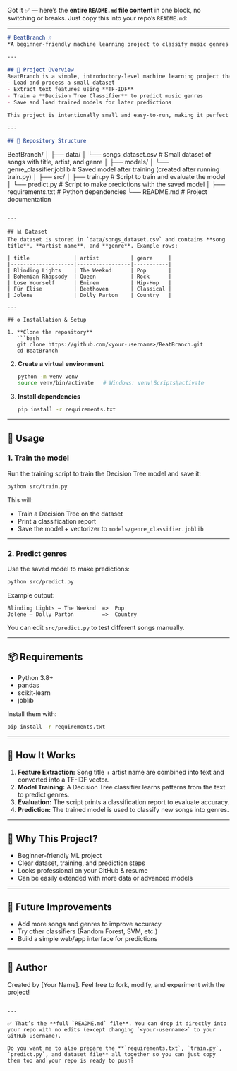 Got it ✅ — here’s the **entire `README.md` file content** in one block, no switching or breaks. Just copy this into your repo’s `README.md`:

---

```markdown
# BeatBranch 🎶  
*A beginner-friendly machine learning project to classify music genres using only song title and artist name.*  

---

## 📖 Project Overview
BeatBranch is a simple, introductory-level machine learning project that demonstrates how to:  
- Load and process a small dataset  
- Extract text features using **TF-IDF**  
- Train a **Decision Tree Classifier** to predict music genres  
- Save and load trained models for later predictions  

This project is intentionally small and easy-to-run, making it perfect for learners who are new to machine learning and want to build their first end-to-end ML pipeline.  

---

## 📂 Repository Structure
```

BeatBranch/
│
├── data/
│   └── songs\_dataset.csv      # Small dataset of songs with title, artist, and genre
│
├── models/
│   └── genre\_classifier.joblib  # Saved model after training (created after running train.py)
│
├── src/
│   ├── train.py               # Script to train and evaluate the model
│   └── predict.py             # Script to make predictions with the saved model
│
├── requirements.txt           # Python dependencies
└── README.md                  # Project documentation

````

---

## 📊 Dataset
The dataset is stored in `data/songs_dataset.csv` and contains **song title**, **artist name**, and **genre**. Example rows:  

| title              | artist          | genre     |
|--------------------|-----------------|-----------|
| Blinding Lights    | The Weeknd      | Pop       |
| Bohemian Rhapsody  | Queen           | Rock      |
| Lose Yourself      | Eminem          | Hip-Hop   |
| Für Elise          | Beethoven       | Classical |
| Jolene             | Dolly Parton    | Country   |

---

## ⚙️ Installation & Setup

1. **Clone the repository**  
   ```bash
   git clone https://github.com/<your-username>/BeatBranch.git
   cd BeatBranch
````

2. **Create a virtual environment**

   ```bash
   python -m venv venv
   source venv/bin/activate   # Windows: venv\Scripts\activate
   ```

3. **Install dependencies**

   ```bash
   pip install -r requirements.txt
   ```

---

## 🚀 Usage

### 1. Train the model

Run the training script to train the Decision Tree model and save it:

```bash
python src/train.py
```

This will:

* Train a Decision Tree on the dataset
* Print a classification report
* Save the model + vectorizer to `models/genre_classifier.joblib`

---

### 2. Predict genres

Use the saved model to make predictions:

```bash
python src/predict.py
```

Example output:

```
Blinding Lights — The Weeknd  =>  Pop
Jolene — Dolly Parton         =>  Country
```

You can edit `src/predict.py` to test different songs manually.

---

## 📦 Requirements

* Python 3.8+
* pandas
* scikit-learn
* joblib

Install them with:

```bash
pip install -r requirements.txt
```

---

## 📘 How It Works

1. **Feature Extraction:** Song title + artist name are combined into text and converted into a TF-IDF vector.
2. **Model Training:** A Decision Tree classifier learns patterns from the text to predict genres.
3. **Evaluation:** The script prints a classification report to evaluate accuracy.
4. **Prediction:** The trained model is used to classify new songs into genres.

---

## 🌟 Why This Project?

* Beginner-friendly ML project
* Clear dataset, training, and prediction steps
* Looks professional on your GitHub & resume
* Can be easily extended with more data or advanced models

---

## 📌 Future Improvements

* Add more songs and genres to improve accuracy
* Try other classifiers (Random Forest, SVM, etc.)
* Build a simple web/app interface for predictions

---

## 👤 Author

Created by \[Your Name].
Feel free to fork, modify, and experiment with the project!

```

---

✅ That’s the **full `README.md` file**. You can drop it directly into your repo with no edits (except changing `<your-username>` to your GitHub username).  

Do you want me to also prepare the **`requirements.txt`, `train.py`, `predict.py`, and dataset file** all together so you can just copy them too and your repo is ready to push?
```
